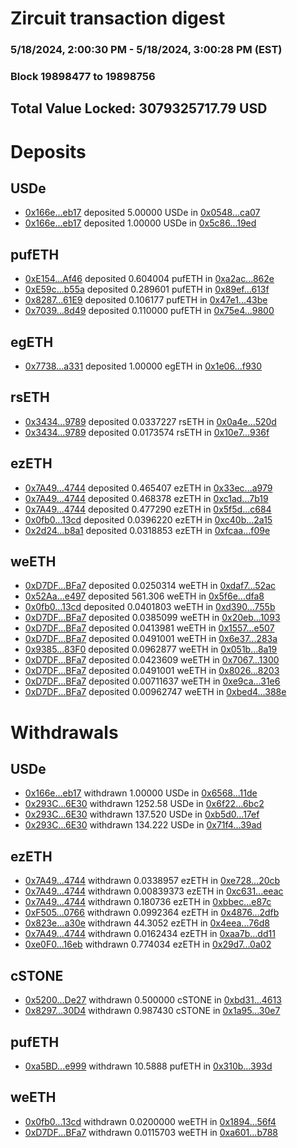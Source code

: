 # Zircuit transaction digest
### 5/18/2024, 2:00:30 PM - 5/18/2024, 3:00:28 PM (EST)
### Block 19898477 to 19898756

## Total Value Locked: 3079325717.79 USD

# Deposits
## USDe
- [0x166e...eb17](https://etherscan.io/address/0x166eE1f7a56a032Dc8d8C03D764172709d46eb17) deposited 5.00000 USDe in [0x0548...ca07](https://etherscan.io/tx/0x166eE1f7a56a032Dc8d8C03D764172709d46eb17)
- [0x166e...eb17](https://etherscan.io/address/0x166eE1f7a56a032Dc8d8C03D764172709d46eb17) deposited 1.00000 USDe in [0x5c86...19ed](https://etherscan.io/tx/0x166eE1f7a56a032Dc8d8C03D764172709d46eb17)
## pufETH
- [0xE154...Af46](https://etherscan.io/address/0xE1542D74640F47CbD81bbbC46A80E58A817FAf46) deposited 0.604004 pufETH in [0xa2ac...862e](https://etherscan.io/tx/0xE1542D74640F47CbD81bbbC46A80E58A817FAf46)
- [0xE59c...b55a](https://etherscan.io/address/0xE59c5287F771cd7b9E17fc77C34b1bb2C50Ab55a) deposited 0.289601 pufETH in [0x89ef...613f](https://etherscan.io/tx/0xE59c5287F771cd7b9E17fc77C34b1bb2C50Ab55a)
- [0x8287...61E9](https://etherscan.io/address/0x828732E1AA6Ed4afc205b1f7804D3eA612f861E9) deposited 0.106177 pufETH in [0x47e1...43be](https://etherscan.io/tx/0x828732E1AA6Ed4afc205b1f7804D3eA612f861E9)
- [0x7039...8d49](https://etherscan.io/address/0x7039b61F0bcc3DdfdCF56545AdB45deC778f8d49) deposited 0.110000 pufETH in [0x75e4...9800](https://etherscan.io/tx/0x7039b61F0bcc3DdfdCF56545AdB45deC778f8d49)
## egETH
- [0x7738...a331](https://etherscan.io/address/0x7738874Ed14bAea6971Bc955103e63f4661ca331) deposited 1.00000 egETH in [0x1e06...f930](https://etherscan.io/tx/0x7738874Ed14bAea6971Bc955103e63f4661ca331)
## rsETH
- [0x3434...9789](https://etherscan.io/address/0x34349c5569e7B846c3558961552D2202760A9789) deposited 0.0337227 rsETH in [0x0a4e...520d](https://etherscan.io/tx/0x34349c5569e7B846c3558961552D2202760A9789)
- [0x3434...9789](https://etherscan.io/address/0x34349c5569e7B846c3558961552D2202760A9789) deposited 0.0173574 rsETH in [0x10e7...936f](https://etherscan.io/tx/0x34349c5569e7B846c3558961552D2202760A9789)
## ezETH
- [0x7A49...4744](https://etherscan.io/address/0x7A493Be5c2ce014cD049Bf178a1ac0Db1B434744) deposited 0.465407 ezETH in [0x33ec...a979](https://etherscan.io/tx/0x7A493Be5c2ce014cD049Bf178a1ac0Db1B434744)
- [0x7A49...4744](https://etherscan.io/address/0x7A493Be5c2ce014cD049Bf178a1ac0Db1B434744) deposited 0.468378 ezETH in [0xc1ad...7b19](https://etherscan.io/tx/0x7A493Be5c2ce014cD049Bf178a1ac0Db1B434744)
- [0x7A49...4744](https://etherscan.io/address/0x7A493Be5c2ce014cD049Bf178a1ac0Db1B434744) deposited 0.477290 ezETH in [0x5f5d...c684](https://etherscan.io/tx/0x7A493Be5c2ce014cD049Bf178a1ac0Db1B434744)
- [0x0fb0...13cd](https://etherscan.io/address/0x0fb00F80473c5Fe2bc20e7CA7c9d49cd476213cd) deposited 0.0396220 ezETH in [0xc40b...2a15](https://etherscan.io/tx/0x0fb00F80473c5Fe2bc20e7CA7c9d49cd476213cd)
- [0x2d24...b8a1](https://etherscan.io/address/0x2d247D11EAC8708B39F51E660b9022FA9801b8a1) deposited 0.0318853 ezETH in [0xfcaa...f09e](https://etherscan.io/tx/0x2d247D11EAC8708B39F51E660b9022FA9801b8a1)
## weETH
- [0xD7DF...BFa7](https://etherscan.io/address/0xD7DF7E085214743530afF339aFC420c7c720BFa7) deposited 0.0250314 weETH in [0xdaf7...52ac](https://etherscan.io/tx/0xD7DF7E085214743530afF339aFC420c7c720BFa7)
- [0x52Aa...e497](https://etherscan.io/address/0x52Aa899454998Be5b000Ad077a46Bbe360F4e497) deposited 561.306 weETH in [0x5f6e...dfa8](https://etherscan.io/tx/0x52Aa899454998Be5b000Ad077a46Bbe360F4e497)
- [0x0fb0...13cd](https://etherscan.io/address/0x0fb00F80473c5Fe2bc20e7CA7c9d49cd476213cd) deposited 0.0401803 weETH in [0xd390...755b](https://etherscan.io/tx/0x0fb00F80473c5Fe2bc20e7CA7c9d49cd476213cd)
- [0xD7DF...BFa7](https://etherscan.io/address/0xD7DF7E085214743530afF339aFC420c7c720BFa7) deposited 0.0385099 weETH in [0x20eb...1093](https://etherscan.io/tx/0xD7DF7E085214743530afF339aFC420c7c720BFa7)
- [0xD7DF...BFa7](https://etherscan.io/address/0xD7DF7E085214743530afF339aFC420c7c720BFa7) deposited 0.0413981 weETH in [0x1557...e507](https://etherscan.io/tx/0xD7DF7E085214743530afF339aFC420c7c720BFa7)
- [0xD7DF...BFa7](https://etherscan.io/address/0xD7DF7E085214743530afF339aFC420c7c720BFa7) deposited 0.0491001 weETH in [0x6e37...283a](https://etherscan.io/tx/0xD7DF7E085214743530afF339aFC420c7c720BFa7)
- [0x9385...83F0](https://etherscan.io/address/0x938516a0d7af0C90e11D954B390A962342Aa83F0) deposited 0.0962877 weETH in [0x051b...8a19](https://etherscan.io/tx/0x938516a0d7af0C90e11D954B390A962342Aa83F0)
- [0xD7DF...BFa7](https://etherscan.io/address/0xD7DF7E085214743530afF339aFC420c7c720BFa7) deposited 0.0423609 weETH in [0x7067...1300](https://etherscan.io/tx/0xD7DF7E085214743530afF339aFC420c7c720BFa7)
- [0xD7DF...BFa7](https://etherscan.io/address/0xD7DF7E085214743530afF339aFC420c7c720BFa7) deposited 0.0491001 weETH in [0x8026...8203](https://etherscan.io/tx/0xD7DF7E085214743530afF339aFC420c7c720BFa7)
- [0xD7DF...BFa7](https://etherscan.io/address/0xD7DF7E085214743530afF339aFC420c7c720BFa7) deposited 0.00711637 weETH in [0xe9ca...31e6](https://etherscan.io/tx/0xD7DF7E085214743530afF339aFC420c7c720BFa7)
- [0xD7DF...BFa7](https://etherscan.io/address/0xD7DF7E085214743530afF339aFC420c7c720BFa7) deposited 0.00962747 weETH in [0xbed4...388e](https://etherscan.io/tx/0xD7DF7E085214743530afF339aFC420c7c720BFa7)
# Withdrawals
## USDe
- [0x166e...eb17](https://etherscan.io/address/0x166eE1f7a56a032Dc8d8C03D764172709d46eb17) withdrawn 1.00000 USDe in [0x6568...11de](https://etherscan.io/tx/0x166eE1f7a56a032Dc8d8C03D764172709d46eb17)
- [0x293C...6E30](https://etherscan.io/address/0x293C6937D8D82e05B01335F7B33FBA0c8e256E30) withdrawn 1252.58 USDe in [0x6f22...6bc2](https://etherscan.io/tx/0x293C6937D8D82e05B01335F7B33FBA0c8e256E30)
- [0x293C...6E30](https://etherscan.io/address/0x293C6937D8D82e05B01335F7B33FBA0c8e256E30) withdrawn 137.520 USDe in [0xb5d0...17ef](https://etherscan.io/tx/0x293C6937D8D82e05B01335F7B33FBA0c8e256E30)
- [0x293C...6E30](https://etherscan.io/address/0x293C6937D8D82e05B01335F7B33FBA0c8e256E30) withdrawn 134.222 USDe in [0x71f4...39ad](https://etherscan.io/tx/0x293C6937D8D82e05B01335F7B33FBA0c8e256E30)
## ezETH
- [0x7A49...4744](https://etherscan.io/address/0x7A493Be5c2ce014cD049Bf178a1ac0Db1B434744) withdrawn 0.0338957 ezETH in [0xe728...20cb](https://etherscan.io/tx/0x7A493Be5c2ce014cD049Bf178a1ac0Db1B434744)
- [0x7A49...4744](https://etherscan.io/address/0x7A493Be5c2ce014cD049Bf178a1ac0Db1B434744) withdrawn 0.00839373 ezETH in [0xc631...eeac](https://etherscan.io/tx/0x7A493Be5c2ce014cD049Bf178a1ac0Db1B434744)
- [0x7A49...4744](https://etherscan.io/address/0x7A493Be5c2ce014cD049Bf178a1ac0Db1B434744) withdrawn 0.180736 ezETH in [0xbbec...e87c](https://etherscan.io/tx/0x7A493Be5c2ce014cD049Bf178a1ac0Db1B434744)
- [0xF505...0766](https://etherscan.io/address/0xF505ca986070C2dBd4e46b74AC04Be85a18a0766) withdrawn 0.0992364 ezETH in [0x4876...2dfb](https://etherscan.io/tx/0xF505ca986070C2dBd4e46b74AC04Be85a18a0766)
- [0x823e...a30e](https://etherscan.io/address/0x823e5c1dd44306D13A15EB42b8Fd598Ed6a5a30e) withdrawn 44.3052 ezETH in [0x4eea...76d8](https://etherscan.io/tx/0x823e5c1dd44306D13A15EB42b8Fd598Ed6a5a30e)
- [0x7A49...4744](https://etherscan.io/address/0x7A493Be5c2ce014cD049Bf178a1ac0Db1B434744) withdrawn 0.0162434 ezETH in [0xaa7b...dd11](https://etherscan.io/tx/0x7A493Be5c2ce014cD049Bf178a1ac0Db1B434744)
- [0xe0F0...16eb](https://etherscan.io/address/0xe0F0DCd50910925f123b5E88aaefF5795CAA16eb) withdrawn 0.774034 ezETH in [0x29d7...0a02](https://etherscan.io/tx/0xe0F0DCd50910925f123b5E88aaefF5795CAA16eb)
## cSTONE
- [0x5200...De27](https://etherscan.io/address/0x5200A1a007E790Fab774bF4d49E23fC2dc64De27) withdrawn 0.500000 cSTONE in [0xbd31...4613](https://etherscan.io/tx/0x5200A1a007E790Fab774bF4d49E23fC2dc64De27)
- [0x8297...30D4](https://etherscan.io/address/0x82972E945A312f1A5951C4524AF12add083f30D4) withdrawn 0.987430 cSTONE in [0x1a95...30e7](https://etherscan.io/tx/0x82972E945A312f1A5951C4524AF12add083f30D4)
## pufETH
- [0xa5BD...e999](https://etherscan.io/address/0xa5BD4E11e19b4A6aFbae66237c9421E56Bc5e999) withdrawn 10.5888 pufETH in [0x310b...393d](https://etherscan.io/tx/0xa5BD4E11e19b4A6aFbae66237c9421E56Bc5e999)
## weETH
- [0x0fb0...13cd](https://etherscan.io/address/0x0fb00F80473c5Fe2bc20e7CA7c9d49cd476213cd) withdrawn 0.0200000 weETH in [0x1894...56f4](https://etherscan.io/tx/0x0fb00F80473c5Fe2bc20e7CA7c9d49cd476213cd)
- [0xD7DF...BFa7](https://etherscan.io/address/0xD7DF7E085214743530afF339aFC420c7c720BFa7) withdrawn 0.0115703 weETH in [0xa601...b788](https://etherscan.io/tx/0xD7DF7E085214743530afF339aFC420c7c720BFa7)
